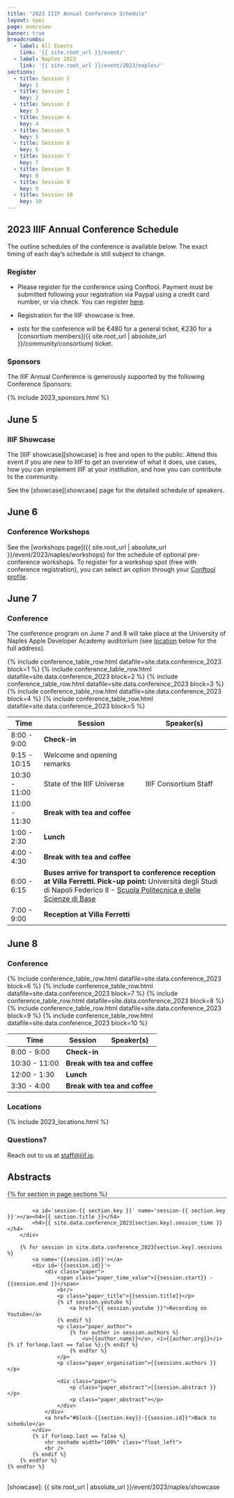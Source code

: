 ```yaml
---
title: "2023 IIIF Annual Conference Schedule"
layout: spec
page: overview
banner: true 
breadcrumbs:
  - label: All Events
    link: '{{ site.root_url }}/event/'
  - label: Naples 2023
    link: '{{ site.root_url }}/event/2023/naples/'
sections:
  - title: Session 1
    key: 1
  - title: Session 2
    key: 2
  - title: Session 3
    key: 3
  - title: Session 4
    key: 4
  - title: Session 5
    key: 5
  - title: Session 6
    key: 6
  - title: Session 7
    key: 7
  - title: Session 8
    key: 8
  - title: Session 9
    key: 9
  - title: Session 10
    key: 10
---
```


## 2023 IIIF Annual Conference Schedule

The outline schedules of the conference is available below. The exact timing of each day’s schedule is still subject to change.

### **Register**

* Please register for the conference using Conftool. Payment must be submitted following your registration via Paypal using a credit card number, or via check. You can register [here](https://www.conftool.org/iiif2023/index.php?page=index).


* Registration for the IIIF showcase is free.
* osts for the conference will be €480 for a general ticket, €230 for a [consortium members]({{ site.root_url | absolute_url }}/community/consortium) ticket.

### **Sponsors**

The IIIF Annual Conference is generously supported by the following Conference Sponsors:

{% include 2023_sponsors.html %} 

## June 5
### IIIF Showcase

The [IIIF showcase][showcase] is free and open to the public. Attend this event if you are new to IIIF to get an overview of what it does, use cases, how you can implement IIIF at your institution, and how you can contribute to the community.

See the [showcase][showcase] page for the detailed schedule of speakers.

## June 6
### Conference Workshops

See the [workshops page]({{ site.root_url | absolute_url }}/event/2023/naples/workshops) for the schedule of optional pre-conference workshops. To register for a workshop spot (free with conference registration), you can select an option through your [Conftool profile](https://www.conftool.org/iiif2023/index.php?page=index).


## June 7
### Conference 

The conference program on June 7 and 8 will take place at the University of Naples Apple Developer Academy auditorium (see [location](#locations) below for the full address).

<table class="api-table">
    <thead>
        <tr>
            <th>Time</th>
            <th>Session</th>
            <th>Speaker(s)</th>
        </tr>
    </thead>
    <tr>
        <td>8:00 - 9:00</td>
        <td colspan="3"><b>Check-in</b></td>
    </tr>    
    <tr>
        <td>9:15 - 10:15</td>
        <td>Welcome and opening remarks</td>
        <td></td>
    </tr>    
    <tr>
        <td>10:30 - 11:00</td>
        <td>State of the IIIF Universe</td>
        <td> IIIF Consortium Staff</td>
    </tr>
      <tr>
        <td>11:00 - 11:30</td>
        <td colspan="3"><b>Break with tea and coffee</b></td>
    </tr>   
    {% include conference_table_row.html datafile=site.data.conference_2023 block=1 %}
    {% include conference_table_row.html datafile=site.data.conference_2023 block=2 %}
    <tr>
        <td>1:00 - 2:30 </td>
        <td colspan="3"><b>Lunch</b></td>
    </tr>    
    {% include conference_table_row.html datafile=site.data.conference_2023 block=3 %}    
    {% include conference_table_row.html datafile=site.data.conference_2023 block=4 %}
  <tr>
        <td>4:00 - 4:30 </td>
        <td colspan="3"><b>Break with tea and coffee</b></td>
    </tr>    
    {% include conference_table_row.html datafile=site.data.conference_2023 block=5 %}
    <tr>
        <td>6:00 - 6:15 </td>
        <td colspan="3"><b>Buses arrive for transport to conference reception at Villa Ferretti. Pick-up point:</b> Università degli Studi di Napoli Federico II - <a href="https://goo.gl/maps/ZTRz3thWkwFcuCyU6">Scuola Politecnica e delle Scienze di Base</a></td>
    </tr>
        <tr>
        <td>7:00 - 9:00 </td>
        <td colspan="3"><b>Reception at Villa Ferretti</b></td>
    </tr>  
</table>

## June 8
### Conference 

<table class="api-table">
    <thead>
        <tr>
            <th>Time</th>
            <th>Session</th>
            <th>Speaker(s)</th>
        </tr>
    </thead>
    <tr>
        <td>8:00 - 9:00</td>
        <td colspan="3"><b>Check-in</b></td>
    </tr>  
    {% include conference_table_row.html datafile=site.data.conference_2023 block=6 %}
    <tr>
        <td>10:30 - 11:00 </td>
        <td colspan="3"><b>Break with tea and coffee</b></td>
    </tr>    
    {% include conference_table_row.html datafile=site.data.conference_2023 block=7 %}
    <tr>
        <td>12:00 - 1:30 </td>
        <td colspan="3"><b>Lunch</b></td>
    </tr>    
    {% include conference_table_row.html datafile=site.data.conference_2023 block=8 %}  
    {% include conference_table_row.html datafile=site.data.conference_2023 block=9 %}
    <tr>
        <td>3:30 - 4:00 </td>
        <td colspan="3"><b>Break with tea and coffee</b></td>
    </tr>    
    {% include conference_table_row.html datafile=site.data.conference_2023 block=10 %}
</table>


### Locations

{% include 2023_locations.html %} 

### **Questions?**

Reach out to us at staff@iiif.io.



<style>
  .paper_time_value {font-weight: bold;}
  .paper_abstract {
    /*display: none;*/
    padding: 0 0 0 10%;
  }
  .paper_title {
    font-weight: bold;
    font-size: 1.5rem !important;
   }
</style>

## Abstracts 

<div class="topline_printonly left">
    {% for section in page.sections %}
        <div class='navbar_breadcrumb' style='float:none; width:auto; padding:8px 0 3px 0; border: 0; border-top: 1px solid #666666;'>

            <a id='session-{{ section.key }}' name='session-{{ section.key }}'></a><h4>{{ section.title }}</h4>
            <h4>{{ site.data.conference_2023[section.key].session_time }}</h4>
        </div>

        {% for session in site.data.conference_2023[section.key].sessions %}
            <a name='{{session.id}}'></a>
            <div id='{{session.id}}'>
                <div class="paper">
                    <span class="paper_time_value">{{session.start}} - {{session.end }}</span>
                    <br/>
                    <p class="paper_title">{{session.title}}</p>
                    {% if session.youtube %}
                        <a href="{{ session.youtube }}">Recording on Youtube</a>
                    {% endif %}
                    <p class="paper_author">
                        {% for author in session.authors %}
                            <u>{{author.name}}</u>, <i>{{author.org}}</i>{% if forloop.last == false %};{% endif %}
                        {% endfor %}
                    </p>
                    <p class="paper_organisation">{{sessions.authors }}</p>
                    
                    <div class="paper">
                        <p class="paper_abstract">{{session.abstract }}</p>
                        <p class="paper_abstract"></p>
                    </div>
                </div>
                <a href="#block-{{section.key}}-{{session.id}}">Back to schedule</a>
            </div>
            {% if forloop.last == false %}
                <hr noshade width="100%" class="float_left">
                <br />
            {% endif %}
        {% endfor %}        
    {% endfor %}        
</div>

[showcase]: {{ site.root_url | absolute_url }}/event/2023/naples/showcase
